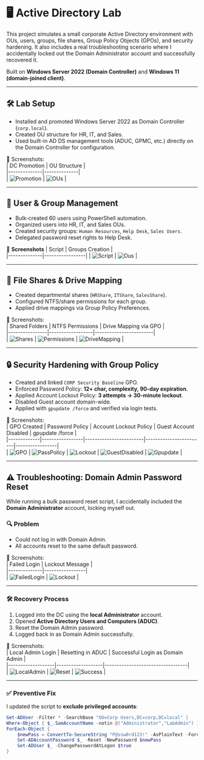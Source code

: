 # 🖥️ Active Directory Lab  

This project simulates a small corporate Active Directory environment with OUs, users, groups, file shares, Group Policy Objects (GPOs), and security hardening. It also includes a real troubleshooting scenario where I accidentally locked out the Domain Administrator account and successfully recovered it.  

Built on **Windows Server 2022 (Domain Controller)** and **Windows 11 (domain-joined client)**.  

---


## 🛠️ Lab Setup  

- Installed and promoted Windows Server 2022 as Domain Controller (`corp.local`).  
- Created OU structure for HR, IT, and Sales.  
- Used built-in AD DS management tools (ADUC, GPMC, etc.) directly on the Domain Controller for configuration.  

📸 Screenshots:  
| DC Promotion | OU Structure |  
|--------------|--------------|  
| ![Promotion](https://github.com/diegomtz28/Active-Directory-Lab/blob/main/docs/images/promotingdc.png.webp) | ![OUs](https://github.com/diegomtz28/Active-Directory-Lab/blob/main/docs/images/OUorganization.png.webp) |  


---

## 👥 User & Group Management  

- Bulk-created 60 users using PowerShell automation.  
- Organized users into HR, IT, and Sales OUs.  
- Created security groups: `Human Resources`, `Help Desk`, `Sales Users`.  
- Delegated password reset rights to Help Desk.  

📸 **Screenshots**
| Script | Groups Creation |   
|--------------|-----------------| 
| ![Script](https://github.com/diegomtz28/Active-Directory-Lab/blob/main/docs/images/promotingdc.png.webp) | ![Ous](https://github.com/diegomtz28/Active-Directory-Lab/blob/main/docs/images/OUorganization.png.webp) |

---

## 📂 File Shares & Drive Mapping  

- Created departmental shares (`HRShare`, `ITShare`, `SalesShare`).  
- Configured NTFS/share permissions for each group.  
- Applied drive mappings via Group Policy Preferences.  

📸 Screenshots:  
| Shared Folders | NTFS Permissions | Drive Mapping via GPO |  
|----------------|------------------|------------------------|  
| ![Shares](https://github.com/diegomtz28/Active-Directory-Lab/blob/main/docs/images/shared%20folders%20created.png.webp) | ![Permissions](https://github.com/diegomtz28/Active-Directory-Lab/blob/main/docs/images/NTFS%20permission%20set.png) | ![DriveMapping](https://github.com/diegomtz28/Active-Directory-Lab/blob/main/docs/images/Creatwd%20Drive%20Maps.png.webp) |  

---

## 🔒 Security Hardening with Group Policy  

- Created and linked `CORP Security Baseline` GPO.  
- Enforced Password Policy: **12+ char, complexity, 90-day expiration**.  
- Applied Account Lockout Policy: **3 attempts → 30-minute lockout**.  
- Disabled Guest account domain-wide.  
- Applied with `gpupdate /force` and verified via login tests.  

📸 Screenshots:  
| GPO Created | Password Policy | Account Lockout Policy | Guest Account Disabled | gpupdate /force |  
|-------------|-----------------|------------------------|------------------------|-----------------|  
| ![GPO](https://github.com/diegomtz28/Active-Directory-Lab/blob/main/docs/images/Group%20policy%20Creation.png) | ![PassPolicy](https://github.com/diegomtz28/Active-Directory-Lab/blob/main/docs/images/Password%20Policy%20Enforced.png) | ![Lockout](https://github.com/diegomtz28/Active-Directory-Lab/blob/main/docs/images/Account%20Lockout%20Policy.png) | ![GuestDisabled](https://github.com/diegomtz28/Active-Directory-Lab/blob/main/docs/images/Guest%20Account%20Disabled.png) | ![Gpupdate](https://github.com/diegomtz28/Active-Directory-Lab/blob/main/docs/images/GP%20Force%20Update.png) |  

---

## ⚠️ Troubleshooting: Domain Admin Password Reset  

While running a bulk password reset script, I accidentally included the **Domain Administrator** account, locking myself out.  

### 🔍 Problem  
- Could not log in with Domain Admin.  
- All accounts reset to the same default password.  

📸 Screenshots:  
| Failed Login | Lockout Message |  
|--------------|-----------------|  
| ![FailedLogin](screenshots/troubleshooting/failed-login.png) | ![Lockout](screenshots/troubleshooting/lockout.png) |  

---

### 🛠️ Recovery Process  
1. Logged into the DC using the **local Administrator** account.  
2. Opened **Active Directory Users and Computers (ADUC)**.  
3. Reset the Domain Admin password.  
4. Logged back in as Domain Admin successfully.  

📸 Screenshots:  
| Local Admin Login | Resetting in ADUC | Successful Login as Domain Admin |  
|-------------------|-------------------|----------------------------------|  
| ![LocalAdmin](screenshots/troubleshooting/local-admin.png) | ![Reset](screenshots/troubleshooting/aduc-reset.png) | ![Success](screenshots/troubleshooting/success-login.png) |  

---

### ✅ Preventive Fix  
I updated the script to **exclude privileged accounts**:  

```powershell
Get-ADUser -Filter * -SearchBase "OU=Corp Users,DC=corp,DC=local" |
Where-Object { $_.SamAccountName -notin @("Administrator","LabAdmin") } |
ForEach-Object {
    $newPass = ConvertTo-SecureString "P@ssw0rd123!" -AsPlainText -Force
    Set-ADAccountPassword $_ -Reset -NewPassword $newPass
    Set-ADUser $_ -ChangePasswordAtLogon $true
}
